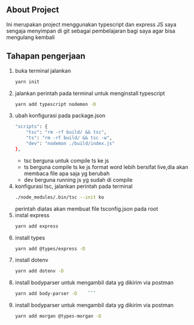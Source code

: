 ## About Project
Ini merupakan project menggunakan typescript dan express JS saya sengaja menyimpan di git sebagai pembelajaran bagi saya agar bisa mengulang kembali

## Tahapan pengerjaan
1. buka terminal jalankan
    ```sh
    yarn init
    ```
2. jalankan perintah pada terminal untuk menginstall typescript
    ```sh 
    yarn add typescript nodemon -D 
    ```
3. ubah konfigurasi pada package.json
    ```sh
    "scripts": {
        "tsc": "rm -rf build/ && tsc",
        "ts": "rm -rf build/ && tsc -w",
        "dev": "nodemon ./build/index.js"
    },
    ```
    - tsc berguna untuk compile ts ke js
    - ts berguna compile ts ke js format word lebih bersifat live,dia akan membaca file apa saja yg berubah
    - dev berguna running js yg sudah di compile
4. konfigurasi tsc, jalankan perintah pada terminal
    ```sh
    ./node_modules/.bin/tsc --init ko
    ```
    perintah diatas akan membuat file tsconfig.json pada root
5.  instal express
    ```sh
    yarn add express
    ```
6. install types
    ```sh
    yarn add @types/express -D
    ```
7. install dotenv
    ```sh
    yarn add dotenv -D
    ```
8. install bodyparser untuk mengambil data yg dikirim via postman
    ```sh
    yarn add body-parser -D    ```
9. install bodyparser untuk mengambil data yg dikirim via postman
    ```sh
    yarn add morgan @types-morgan -D
    ```